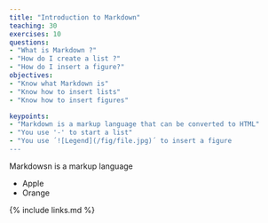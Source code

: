 ```yaml
---
title: "Introduction to Markdown"
teaching: 30
exercises: 10
questions:
- "What is Markdown ?"
- "How do I create a list ?"
- "How do I insert a figure?"
objectives:
- "Know what Markdown is"
- "Know how to insert lists"
- "Know how to insert figures"

keypoints:
- "Markdown is a markup language that can be converted to HTML"
- "You use '-' to start a list"
- "You use ´![Legend](/fig/file.jpg)´ to insert a figure
---
```


Markdowsn is a markup language

- Apple
- Orange

{% include links.md %}

